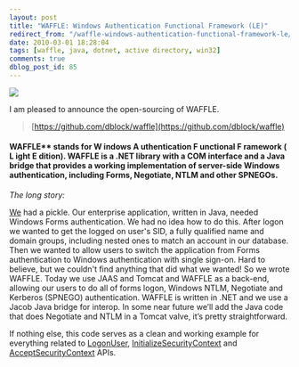 ```yaml
---
layout: post
title: "WAFFLE: Windows Authentication Functional Framework (LE)"
redirect_from: "/waffle-windows-authentication-functional-framework-le/"
date: 2010-03-01 18:28:04
tags: [waffle, java, dotnet, active directory, win32]
comments: true
dblog_post_id: 85
---
```

[![](https://github.com/dblock/waffle/raw/master/waffle.jpg)](https://github.com/dblock/waffle/)

I am pleased to announce the open-sourcing of WAFFLE.

> [https://github.com/dblock/waffle](https://github.com/dblock/waffle)

#### WAFFLE** stands for **W** indows **A** uthentication **F** unctional **F** ramework ( **L** ight **E** dition). WAFFLE is a .NET library with a COM interface and a Java bridge that provides a working implementation of server-side Windows authentication, including Forms, Negotiate, NTLM and other SPNEGOs.

_The long story:_

[We](http://www.appsecinc.com) had a pickle. Our enterprise application, written in Java, needed Windows Forms authentication. We had no idea how to do this. After logon we wanted to get the logged on user's SID, a fully qualified name and domain groups, including nested ones to match an account in our database. Then we wanted to allow users to switch the application from Forms authentication to Windows authentication with single sign-on. Hard to believe, but we couldn't find anything that did what we wanted! So we wrote WAFFLE. Today we use JAAS and Tomcat and WAFFLE as a back-end, allowing our users to do all of forms logon, Windows NTLM, Negotiate and Kerberos (SPNEGO) authentication. WAFFLE is written in .NET and we use a Jacob Java bridge for interop. In some near future we’ll add the Java code that does Negotiate and NTLM in a Tomcat valve, it’s pretty straightforward.

If nothing else, this code serves as a clean and working example for everything related to [LogonUser](http://msdn.microsoft.com/en-us/library/aa378184(VS.85).aspx), [InitializeSecurityContext](http://msdn.microsoft.com/en-us/library/aa375506(VS.85).aspx) and [AcceptSecurityContext](http://msdn.microsoft.com/en-us/library/aa374703(VS.85).aspx) APIs.

